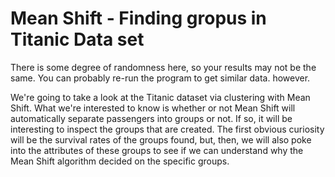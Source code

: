 # Mean Shift -  Finding gropus in Titanic Data set 

There is some degree of randomness here, so your results may not be the same. You can probably re-run the program to get similar data.
however.

We're going to take a look at the Titanic dataset via clustering with Mean Shift. What we're interested to know is whether or not Mean Shift will automatically separate passengers into groups or not. If so, it will be interesting to inspect the groups that are created. The first obvious curiosity will be the survival rates of the groups found, but, then, we will also poke into the attributes of these groups to see if we can understand why the Mean Shift algorithm decided on the specific groups.

